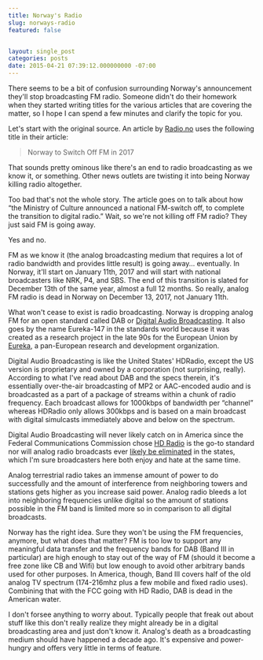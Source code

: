 ```yaml
---
title: Norway's Radio
slug: norways-radio
featured: false


layout: single_post
categories: posts
date: 2015-04-21 07:39:12.000000000 -07:00
---
```


There seems to be a bit of confusion surrounding Norway's announcement they'll stop broadcasting FM radio. Someone didn't do their homework when they started writing titles for the various articles that are covering the matter, so I hope I can spend a few minutes and clarify the topic for you.

Let's start with the original source. An article by [Radio.no](http://radio.no/2015/04/norway-to-switch-off-fm-in-2017/) uses the following title in their article:

> Norway to Switch Off FM in 2017

That sounds pretty ominous like there's an end to radio broadcasting as we know it, or something. Other news outlets are twisting it into being Norway killing radio altogether.

Too bad that's not the whole story. The article goes on to talk about how “the Ministry of Culture announced a national FM-switch off, to complete the transition to digital radio.” Wait, so we're not killing off FM radio? They just said FM is going away.

Yes and no.

FM as we know it (the analog broadcasting medium that requires a lot of radio bandwidth and provides little result) is going away… eventually. In Norway, it'll start on January 11th, 2017 and will start with national broadcasters like NRK, P4, and SBS. The end of this transition is slated for December 13th of the same year, almost a full 12 months. So really, analog FM radio is dead in Norway on December 13, 2017, not January 11th.

What won't cease to exist is radio broadcasting. Norway is dropping analog FM for an open standard called DAB or [Digital Audio Broadcasting](http://en.wikipedia.org/wiki/Digital_Audio_Broadcasting#Single-frequency_networks). It also goes by the name Eureka-147 in the standards world because it was created as a research project in the late 90s for the European Union by [Eureka](http://en.wikipedia.org/wiki/Eureka_(organization)), a pan-European research and development organization.

Digital Audio Broadcasting is like the United States' HDRadio, except the US version is proprietary and owned by a corporation (not surprising, really). According to what I've read about DAB and the specs therein, it's essentially over-the-air broadcasting of MP2 or AAC-encoded audio and is broadcasted as a part of a package of streams within a chunk of radio frequency. Each broadcast allows for 1000kbps of bandwidth per “channel” whereas HDRadio only allows 300kbps and is based on a main broadcast with digital simulcasts immediately above and below on the spectrum.

Digital Audio Broadcasting will never likely catch on in America since the Federal Communications Commission chose [HD Radio](http://hdradio.com) is the go-to standard nor will analog radio broadcasts ever [likely be eliminated](http://fjallfoss.fcc.gov/edocs_public/attachmatch/FCC-02-286A1.pdf) in the states, which I'm sure broadcasters here both enjoy and hate at the same time.

Analog terrestrial radio takes an immense amount of power to do successfully and the amount of interference from neighboring towers and stations gets higher as you increase said power. Analog radio bleeds a lot into neighboring frequencies unlike digital so the amount of stations possible in the FM band is limited more so in comparison to all digital broadcasts.

Norway has the right idea. Sure they won't be using the FM frequencies, anymore, but what does that matter? FM is too low to support any meaningful data transfer and the frequency bands for DAB (Band III in particular) are high enough to stay out of the way of FM (should it become a free zone like CB and Wifi) but low enough to avoid other arbitrary bands used for other purposes. In America, though, Band III covers half of the old analog TV spectrum (174-216mhz plus a few mobile and fixed radio uses). Combining that with the FCC going with HD Radio, DAB is dead in the American water.

I don't forsee anything to worry about. Typically people that freak out about stuff like this don't really realize they might already be in a digital broadcasting area and just don't know it. Analog's death as a broadcasting medium should have happened a decade ago. It's expensive and power-hungry and offers very little in terms of feature.

